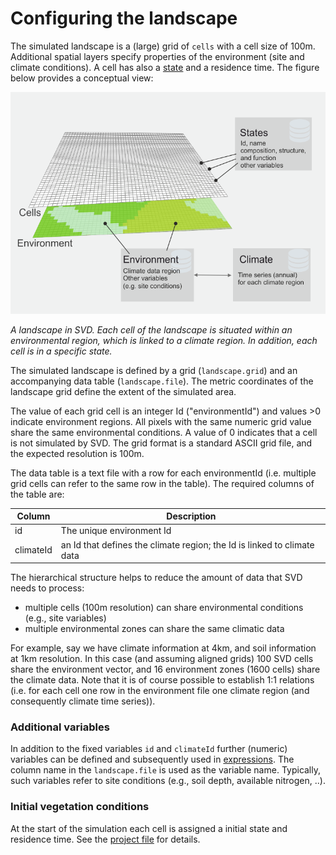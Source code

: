 # Configuring the landscape
The simulated landscape is a (large) grid of `cells` with a cell size of 100m. Additional spatial layers
specify properties of the environment (site and climate conditions). A cell has also a [state](states.md) and a
residence time. The figure below provides a conceptual view:

![Landscape](img/landscape_schema.png)

*A landscape in SVD. Each cell of the landscape is situated within an environmental region, which is linked
to a climate region. In addition, each cell is in a specific state.*

The simulated landscape is defined by a grid (`landscape.grid`) and an accompanying data table (`landscape.file`).
The metric coordinates of the landscape grid define the extent of the simulated area. 

The value of each grid cell is an integer Id ("environmentId") and values >0 indicate environment regions. 
All pixels with the same numeric grid value share the same environmental conditions. A value of 0 indicates 
that a cell is not simulated by SVD. The grid format is
a standard ASCII grid file, and the expected resolution is 100m.

The data table is a text file with a row for each environmentId (i.e. multiple grid cells can refer to the same
row in the table). The required columns of the table are:

Column | Description
-------|------------
id     | The unique environment Id
climateId | an Id that defines the climate region; the Id is linked to climate data 

The hierarchical structure helps to reduce the amount of data that SVD needs to process: 
* multiple cells (100m resolution) can share environmental conditions (e.g., site variables)
* multiple environmental zones can share the same climatic data

For example, say we have climate information at 4km, and soil information at 1km resolution. In this case 
(and assuming aligned grids) 100 SVD cells share the environment vector, and 16 environment zones (1600 cells)
share the climate data. Note that it is of course possible to establish 1:1 relations (i.e. for each cell 
one row in the environment file one climate region (and consequently climate time series)).

### Additional variables
In addition to the fixed variables `id` and `climateId` further (numeric) variables can be defined and 
subsequently used in [expressions](variables.md). The column name in the `landscape.file` is used as the variable name.
Typically, such variables refer to site conditions (e.g., soil depth, available nitrogen, ..).

### Initial vegetation conditions
At the start of the simulation each cell is assigned a initial state and residence time. See the [project file](project_file) 
for details.




